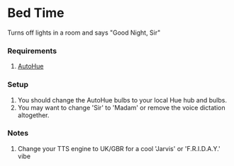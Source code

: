 # Bed Time
Turns off lights in a room and says "Good Night, Sir"

### Requirements
1. [AutoHue](https://play.google.com/store/apps/details?id=com.cuberob.autohue)

### Setup
1. You should change the AutoHue bulbs to your local Hue hub and bulbs.
2. You may want to change 'Sir' to 'Madam' or remove the voice dictation altogether.

### Notes
1. Change your TTS engine to UK/GBR for a cool 'Jarvis' or 'F.R.I.D.A.Y.' vibe
